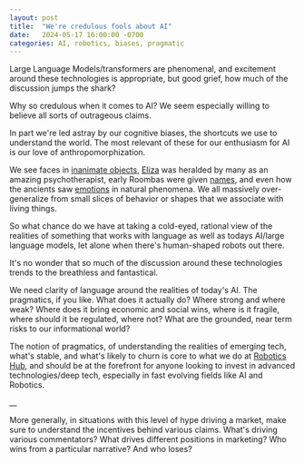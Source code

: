```yaml
---
layout: post
title:  "We're credulous fools about AI"
date:   2024-05-17 16:00:00 -0700
categories: AI, robotics, biases, pragmatic
---
```


Large Language Models/transformers are phenomenal, and excitement around these technologies is appropriate, but good grief, how much of the discussion jumps the shark? 

Why so credulous when it comes to AI? We seem especially willing to believe all sorts of outrageous claims. 

In part we're led astray by our cognitive biases, the shortcuts we use to understand the world. The most relevant of these for our enthusiasm for AI is our love of anthropomorphization.

We see faces in [inanimate objects](https://lnkd.in/gjEe_USG),  [Eliza](https://lnkd.in/gpBy_EPA) was heralded by many as an amazing psychotherapist, early Roombas were given [names](https://lnkd.in/g3Nv5BMU), and even how the ancients saw [emotions](https://lnkd.in/g8mxSdNu) in natural phenomena. We all massively over-generalize from small slices of behavior or shapes that we associate with living things.

So what chance do we have at taking a cold-eyed, rational view of the realities of something that works with language as well as todays AI/large language models, let alone when there's human-shaped robots out there.

It's no wonder that so much of the discussion around these technologies trends to the breathless and fantastical.

We need clarity of language around the realities of today's AI. The pragmatics, if you like. What does it actually do? Where strong and where weak? Where does it bring economic and social wins, where is it fragile, where should it be regulated, where not? What are the grounded, near term risks to our informational world?

The notion of pragmatics, of understanding the realities of emerging tech, what's stable, and what's likely to churn is core to what we do at [Robotics Hub](https://theroboticshub.com), and should be at the forefront for anyone looking to invest in advanced technologies/deep tech, especially in fast evolving fields like AI and Robotics.

__

More generally, in situations with this level of hype driving a market, make sure to understand the incentives behind various claims. What's driving various commentators? What drives different positions in marketing? Who wins from a particular narrative? And who loses?

